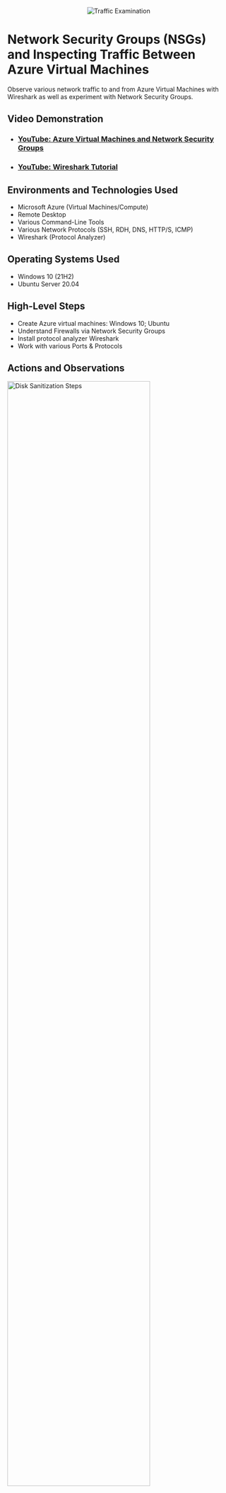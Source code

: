 <p align="center">
<img src="https://i.imgur.com/Ua7udoS.png" alt="Traffic Examination"/>
</p>

<h1>Network Security Groups (NSGs) and Inspecting Traffic Between Azure Virtual Machines</h1>
Observe various network traffic to and from Azure Virtual Machines with Wireshark as well as experiment with Network Security Groups. <br />

<h2>Video Demonstration</h2>

- ### [YouTube: Azure Virtual Machines and Network Security Groups](https://www.youtube.com/watch?v=CYcq0rvMkhU)
- ### [YouTube: Wireshark Tutorial](https://www.youtube.com/watch?v=lb1Dw0elw0Q&t=147s)


<h2>Environments and Technologies Used</h2>

- Microsoft Azure (Virtual Machines/Compute)
- Remote Desktop
- Various Command-Line Tools
- Various Network Protocols (SSH, RDH, DNS, HTTP/S, ICMP)
- Wireshark (Protocol Analyzer)

<h2>Operating Systems Used </h2>

- Windows 10 (21H2)
- Ubuntu Server 20.04

<h2>High-Level Steps</h2>

- Create Azure virtual machines: Windows 10; Ubuntu 
- Understand Firewalls via Network Security Groups
- Install protocol analyzer Wireshark
- Work with various Ports & Protocols

<h2>Actions and Observations</h2>

<p>
<img src="https://i.imgur.com/U4ctsEI.png" height="80%" width="80%" alt="Disk Sanitization Steps"/>
</p>
<p>
Install and open Wireshark.
</p>
<br />

<p>
<img src="https://i.imgur.com/B4rAxF0.png" height="80%" width="80%" alt="Disk Sanitization Steps"/>
</p>
<p>
Windows 10 and Ubuntu virtual machines shown along with netwotwork security groups.
</p>
<br />

<p>
<img src="https://i.imgur.com/FAjFSR7.png" height="80%" width="80%" alt="Disk Sanitization Steps"/>
</p>
<p>
Observe ICMP traffic.
</p>
<br />
<p>
<img src="https://i.imgur.com/vh00orG.png" height="80%" width="80%" alt="Disk Sanitization Steps"/>
</p>
<p>
Disable ICMP inbound traffic in Ubuntu virtual machine Network Security Group.
</p>
<br />
<img src="https://i.imgur.com/BYpA9BH.png" height="80%" width="80%" alt="Disk Sanitization Steps"/>
</p>
<p>
Observe SSH traffic.
</p>
<br />
<p>
<img src="https://i.imgur.com/U0vQNHB.png" height="80%" width="80%" alt="Disk Sanitization Steps"/>
</p>
<p>
Observe DHCP traffic.
</p>
<br />
<p>
<img src="https://i.imgur.com/E4TY41a.png" height="80%" width="80%" alt="Disk Sanitization Steps"/>
</p>
<p>
Observe DNS traffic.
</p>
<br />
<p>
<img src="https://i.imgur.com/HQlkDEa.png" height="80%" width="80%" alt="Disk Sanitization Steps"/>
</p>
<p>
Observe RDP traffic via filtering TCP Port 3389.
</p>
<br />
<p>
<img src="https://i.imgur.com/WKXVThb.png" height="80%" width="80%" alt="Disk Sanitization Steps"/>
</p>
<p>
Observe Ubuntu commands.
</p>
<br />

